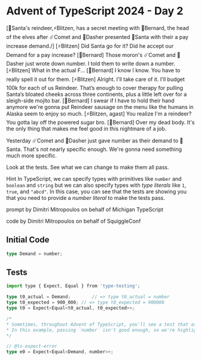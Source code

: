 # Advent of TypeScript 2024 - Day 2

[🎅Santa's reindeer,⚡Blitzen, has a secret meeting with 🎩Bernard, the head of the elves after ☄️Comet and 💨Dasher presented 🎅Santa with their a pay increase demand./]
[⚡Blitzen] Did Santa go for it? Did he accept our Demand for a pay increase?
[🎩Bernard] Those moron's ☄️Comet and 💨Dasher just wrote down number.  I told them to write down a number.
[⚡Blitzen] What in the actual F...
[🎩Bernard] I know I know.  You have to really spell it out for them.
[⚡Blitzen] Alright.  I'll take care of it.  I'll budget 100k for each of us Reindeer.  That’s enough to cover therapy for pulling Santa’s bloated cheeks across three continents, plus a little left over for a sleigh-side mojito bar.
[🎩Bernard] I swear if I have to hold their hand anymore we're gonna put Reindeer sausage on the menu like the humans in Alaska seem to enjoy so much.
[⚡Blitzen, agast] You realize I'm a reindeer?  You gotta lay off the powered sugar bro.
[🎩Bernard] Over my dead body.  It's the only thing that makes me feel good in this nightmare of a job.

Yesterday ☄️Comet and 💨Dasher just gave number as their demand to 🎅Santa.  That's not nearly specific enough.  We're gonna need something much more specific.

Look at the tests.  See what we can change to make them all pass.

Hint
In TypeScript, we can specify types with primitives like `number` and `boolean` and `string` but we can also specify types with _type literals_ like `1`, `true`, and `"abcd"`.  In this case, you can see that the tests are showing you that you need to provide a _number literal_ to make the tests pass.

prompt by Dimitri Mitropoulos on behalf of Michigan TypeScript

code by Dimitri Mitropoulos on behalf of SquiggleConf

## Initial Code
```typescript
type Demand = number;

```

## Tests
```typescript
import type { Expect, Equal } from 'type-testing';

type t0_actual = Demand;        // => type t0_actual = number
type t0_expected = 900_000; // => type t0_expected = 900000
type t0 = Expect<Equal<t0_actual, t0_expected>>;

/*
* Sometimes, throughout Advent of TypeScript, you'll see a test that asserts there _is_ a type error, often to ensure that you're providing a correct implementation.
* In this example, passing `number` isn't good enough, so we're highlighting that to you by showing that would cause a type error if `number` is the value of `Demand`.
*/

// @ts-expect-error
type e0 = Expect<Equal<Demand, number>>;

```